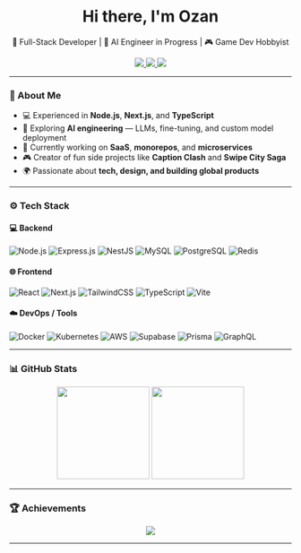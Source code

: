 <h1 align="center">Hi there, I'm Ozan</h1>

<p align="center">
  🚀 Full-Stack Developer | 🧠 AI Engineer in Progress | 🎮 Game Dev Hobbyist
</p>

<p align="center">
  <a href="[https://www.linkedin.com/in/ozandundar](https://www.linkedin.com/in/ozan-d%C3%BCndar-b7299a151/)" target="_blank">
    <img src="https://img.shields.io/badge/LinkedIn-0077B5?style=for-the-badge&logo=linkedin&logoColor=white" />
  </a>
  <a href="mailto:ozan.dundar97@gmail.com">
    <img src="https://img.shields.io/badge/Email-D14836?style=for-the-badge&logo=gmail&logoColor=white" />
  </a>
  <img src="https://komarev.com/ghpvc/?username=ozandndar&color=blue&style=for-the-badge" />
</p>

---

### 🧩 About Me  

- 💻 Experienced in **Node.js**, **Next.js**, and **TypeScript**
- 🧠 Exploring **AI engineering** — LLMs, fine-tuning, and custom model deployment  
- 🧰 Currently working on **SaaS**, **monorepos**, and **microservices**  
- 🎮 Creator of fun side projects like **Caption Clash** and **Swipe City Saga**  
- 🌍 Passionate about **tech, design, and building global products**  

---

### ⚙️ Tech Stack  

#### 💻 Backend  
![Node.js](https://img.shields.io/badge/Node.js-339933?style=for-the-badge&logo=node.js&logoColor=white)
![Express.js](https://img.shields.io/badge/Express.js-000000?style=for-the-badge&logo=express&logoColor=white)
![NestJS](https://img.shields.io/badge/NestJS-E0234E?style=for-the-badge&logo=nestjs&logoColor=white)
![MySQL](https://img.shields.io/badge/MySQL-4479A1?style=for-the-badge&logo=mysql&logoColor=white)
![PostgreSQL](https://img.shields.io/badge/PostgreSQL-316192?style=for-the-badge&logo=postgresql&logoColor=white)
![Redis](https://img.shields.io/badge/Redis-DC382D?style=for-the-badge&logo=redis&logoColor=white)

#### 🌐 Frontend  
![React](https://img.shields.io/badge/React-20232A?style=for-the-badge&logo=react&logoColor=61DAFB)
![Next.js](https://img.shields.io/badge/Next.js-000000?style=for-the-badge&logo=nextdotjs&logoColor=white)
![TailwindCSS](https://img.shields.io/badge/Tailwind_CSS-38B2AC?style=for-the-badge&logo=tailwind-css&logoColor=white)
![TypeScript](https://img.shields.io/badge/TypeScript-3178C6?style=for-the-badge&logo=typescript&logoColor=white)
![Vite](https://img.shields.io/badge/Vite-646CFF?style=for-the-badge&logo=vite&logoColor=white)

#### ☁️ DevOps / Tools  
![Docker](https://img.shields.io/badge/Docker-2496ED?style=for-the-badge&logo=docker&logoColor=white)
![Kubernetes](https://img.shields.io/badge/Kubernetes-326CE5?style=for-the-badge&logo=kubernetes&logoColor=white)
![AWS](https://img.shields.io/badge/AWS-232F3E?style=for-the-badge&logo=amazon-aws&logoColor=FF9900)
![Supabase](https://img.shields.io/badge/Supabase-3ECF8E?style=for-the-badge&logo=supabase&logoColor=white)
![Prisma](https://img.shields.io/badge/Prisma-2D3748?style=for-the-badge&logo=prisma&logoColor=white)
![GraphQL](https://img.shields.io/badge/GraphQL-E434AA?style=for-the-badge&logo=graphql&logoColor=white)

---

### 📊 GitHub Stats  

<p align="center">
  <img src="https://github-readme-stats.vercel.app/api?username=ozandndar&show_icons=true&theme=radical" height="165" />
  <img src="https://github-readme-stats.vercel.app/api/top-langs/?username=ozandndar&layout=compact&theme=tokyonight" height="165" />
</p>

---

### 🏆 Achievements  

<p align="center">
  <img src="https://github-profile-trophy.vercel.app/?username=ozandndar&theme=onedark&margin-w=15&margin-h=15" />
</p>

---


